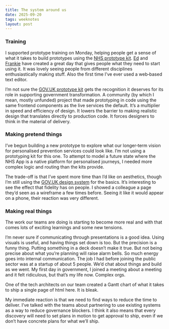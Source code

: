 ```yaml
---
title: The system around us
date: 2025-09-20
tags: weeknotes
layout: post
---
```


### Training

I supported prototype training on Monday, helping people get a sense of what it takes to build prototypes using the [NHS prototype kit](https://prototype-kit.service-manual.nhs.uk/). [Ed](https://www.linkedin.com/in/ed-horsford/) and [Frankie](https://www.linkedin.com/in/frankieroberto/) have created a great day that gives people what they need to start using it. It was lovely seeing people from different disciplines enthusiastically making stuff. Also the first time I’ve ever used a web‑based text editor.

I’m not sure the [GOV.UK prototype kit](https://prototype-kit.service.gov.uk/) gets the recognition it deserves for its role in supporting government transformation. A community (by which I mean, mostly unfunded) project that made prototyping in code using the same frontend components as the live services the default. It’s a multiplier in speed and efficiency of design. It lowers the barrier to making realistic design that translates directly to production code. It forces designers to think in the material of delivery.

### Making pretend things

I’ve begun building a new prototype to explore what our longer‑term vision for personalised prevention services could look like. I’m not using a prototyping kit for this one. To attempt to model a future state where the NHS App is a native platform for personalised journeys, I needed more complex logic and routing than the kits provide.

The trade-off is that I’ve spent more time than I’d like on aesthetics, though I’m still using the [GOV.UK design system](https://design-system.service.gov.uk/) for the basics. It’s interesting to see the effect that fidelity has on people.  I showed a colleague a page they’d seen as a wireframe a few times before. Seeing it like it would appear on a phone, their reaction was very different.

### Making real things

The work our teams are doing is starting to become more real and with that comes lots of exciting learnings and some new tensions.

I’m never sure if communicating through presentations is a good idea. Using visuals is useful, and having things set down is too. But the precision is a funny thing. Putting something in a deck doesn’t make it true. But not being precise about what you’re planning will raise alarm bells. So much energy goes into internal communication. The job I had before joining the public sector was at a startup of about 5 people. We’d chat about things and build as we went. My first day in government, I joined a meeting about a meeting and it felt ridiculous, but that’s my life now. Complex orgs.

One of the tech architects on our team created a Gantt chart of what it takes to ship a single page of html here. It is bleak.

My immediate reaction is that we need to find ways to reduce the time to deliver. I’ve talked with the teams about partnering to use existing systems as a way to reduce governance blockers. I think it also means that every discovery will need to set plans in motion to get approval to ship, even if we don’t have concrete plans for what we’ll ship.
